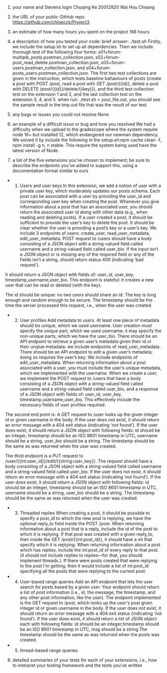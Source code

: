 1. your name and Stevens login
Chuqing Ke 20012820
Wai Hou Cheang

2. the URL of your public GitHub repo
https://github.com/chloecck/Project3

3. an estimate of how many hours you spent on the project
168 hours

4. a description of how you tested your code: brief answer: ./test.sh
Firstly, we include the setup.sh to set up all dependencies. Then we include thorough test of the following four forms: s01+forum-multiple_posts.postman_collection.json, s02+forum-post_read_delete.postman_collection.json, s03+forum-users.postman_collection.json, and s04+forum-posts_users.postman_collection.json. 
The first two test collections are given in the instruction, which tests baseline bahaviours of posts (create a post with POST /post, read a post with GET /post/{{id}}, delete a post with DELETE /post/{{id}}/delete/{{key}}), and the third test collection test on the extension 1 and 2, and the last collection test on the extension 3, 4, and 5.
when run: ./test.sh > your_file.out, you should see the sample result in the tmp.out file that was the result of our test.

5. any bugs or issues you could not resolve
None

6. an example of a difficult issue or bug and how you resolved
We had a difficulty when we upload to the gradescope where the system require node 16+ but installed 12, which endangered our newman dependency. We solved it by include the following in the setup.sh:npm cache clean -f, npm install -g n, n stable. This require the system being used have the latest version of Node. 

7. a list of the five extensions you’ve chosen to implement; be sure to describe the endpoints you’ve added to support this, using a documentation format similar to ours
- 1. Users and user keys
In this extension, we add a notion of user with a private user key, which moderately updates our posts schema. Each post can be associated with a user by providing the user_id and corresponding user key when creating the post. Whenever you give information about a post that has an associated user, you should return the associated user id along with other data (e.g., when reading and deleting posts). If a user created a post, it should be sufficient to provide the user’s key to delete the post. It should be clear whether the user is providing a post’s key or a user’s key.
We include 3 endpoints of users:  create_user, read_user_metadata, edit_user_metadata.
POST request to /users should have a body consisting of a JSON object with a string-valued field called username and a string-valued field called user_bio.
If the input isn’t a JSON object or is missing any of the required field or any of the fields isn’t a string, should return status 400 (indicating ‘bad request’).

It should return a JSON object with fields of: user_id, user_key, timestamp,username,user_bio.
This endpoint is stateful: it creates a new user that can be read or deleted (with the key).

The id should be unique: no two users should share an id.
The key is long enough and random enough to be secure.
The timestamp should be the time the server processed this request, i.e., when the user was created.


- 2. User profiles 
Add metadata to users. At least one piece of metadata should be unique, which we used username.
User creation must specify the unique part, which we used username; it may specify the non-unique parts, which we have the user_bio.
There should be an API endpoint to retrieve a given user’s metadata given their id or their unqiue metadata: we include endpoints of read_user_metadata. There should be an API endpoint to edit a given user’s metadata; doing so requires the user’s key: We include endpoints of edit_user_metadata. When returning information about a post associated with a user, you must include the user’s unique metadata, which we implemented with the username.
When we create a user, we implement the POST request to /users that have a body consisting of a JSON object with a string-valued field called username and a string-valued field called user_bio, and a response of a JSON object with fields of: user_id, user_key, timestamp,username,user_bio. This effectively include the necessary fields of user profiles required. 

The second end point is: A GET request to /user looks up the given integer id or given username in the body.
If the user does not exist, it should return an error message with a 404 exit status (indicating ‘not found’).
If the user does exist, it should return a JSON object with following fields: id should be an integer, timestamp should be an ISO 8601 timestamp in UTC, username should be a string, user_bio should be a string. The timestamp should be the same as was returned when the user was created. 

The third endpoint is a PUT request to  /user/{{int:user_id}}/edit/{{string:user_key}}. The request should have a body consisting of a JSON object with a string-valued field called username and a string-valued field called user_bio.
If the user does not exist, it should return an error message with a 404 exit status (indicating ‘not found’).
If the user does exist, it should return a JSON object with following fields: id should be an integer, timestamp should be an ISO 8601 timestamp in UTC, username should be a string, user_bio should be a string. The timestamp should be the same as was returned when the user was created. 

- 3. Threaded replies
When creating a post, it should be possible to specify a post_id to which the new post is replying, we have the optional reply_to field inside the POST /post. 
When returning information about a post that is a reply, include the id of the post to which it is replying. If that post was created with a given reply_to, then inside the GET /post/{{int:post_id}}, it should have a int that specify which it is replying.
When returning information about a post which has replies, include the int:post_id of every reply to that post. (it should not include replies to replies—for that, you should implement threads.). If there were posts created that were replying to the post I'm getting, then it would include a list of int:post_id specifying all the posts that were replying to the current post.

- 4. User-based range queries
Add an API endpoint that lets the user search for posts based by a given user.
Your endpoint should return a list of post information (i.e., id, the message, the timestamp, and any other post information, like the user).
The endpoint implemented is the GET request to /post, which looks up the user's post given integer id or given username in the body.
If the user does not exist, it should return an error message with a 404 exit status (indicating ‘not found’).
If the user does exist, it should return a list of JSON object each with following fields: id should be an integer,timestamp should be an ISO 8601 timestamp in UTC, msg should be a string.The timestamp should be the same as was returned when the posts was created. 

- 5. thread-based range queries


8. detailed summaries of your tests for each of your extensions, i.e., how to interpret your testing framework and the tests you’ve written